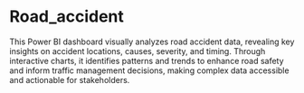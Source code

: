 # Road_accident
This Power BI dashboard visually analyzes road accident data, revealing key insights on accident locations, causes, severity, and timing. Through interactive charts, it identifies patterns and trends to enhance road safety and inform traffic management decisions, making complex data accessible and actionable for stakeholders.
